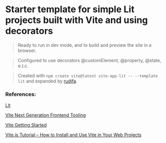 # Starter template for simple Lit projects built with Vite and using decorators

> Ready to run in dev mode, and to build and preview the site in a browser.

> Configured to use decorators @customElement, @property, @state, e.t.c.

> Created with `npm create vite@latest vite-app-lit -- --template lit` and expanded by [rudifa](https://github.com/rudifa).

### References:

[Lit](https://lit.dev/)

[Vite Next Generation Frontend Tooling](https://vitejs.dev/)

[Vite Getting Started](https://vitejs.dev/guide/)

[Vite.js Tutorial – How to Install and Use Vite in Your Web Projects](https://www.freecodecamp.org/news/get-started-with-vite/)
